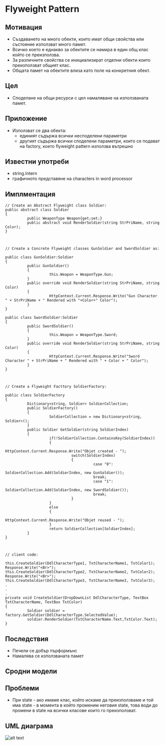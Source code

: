 # Flyweight Pattern

## Мотивация

 * Създаването на много обекти, които имат общи свойства или състояние използват много памет.
 * Всичко което е еднакво за обектите се намира в един общ клас който се преизползва.
 * За различните свойства се инициализират отделни обекти които преизползват общият клас.
 * Общата памет на обектите влиза като поле на конкретния обект.
 

## Цел

 * Споделане на общи ресурси с цел намаляване на използваната памет.

## Приложение
 * Използват се два обекта:
	+ единият съдържа всички несподелени параметри
	+ другият съдържа всички споделени параметри, които се подават на factory, което flyweight pattern използва вътрешно


## Известни употреби
 * string.Intern
 * графичното представяне на characters in word processor

## Имплментация 

```
// Create an Abstract Flyweight class Soldier:
public abstract class Soldier
{        
          public WeaponType Weapon{get;set;}
          public abstract void RenderSoldier(string StrPriName, string Color);
}



// Create a Concrete Flyweight classes GunSoldier and SwordSoldier as:

public class GunSoldier:Soldier
{
          public GunSoldier()
          {
                    this.Weapon = WeaponType.Gun;
          }
          public override void RenderSoldier(string StrPriName, string Color)
          {                 
                    HttpContext.Current.Response.Write("Gun Character " + StrPriName + " Rendered with "+Color+" Color");                      
          }
}
 
public class SwordSoldier:Soldier
{
          public SwordSoldier()
          {
                    this.Weapon = WeaponType.Sword;
          }
          public override void RenderSoldier(string StrPriName, string Color)
          {
                    HttpContext.Current.Response.Write("Sword Character " + StrPriName + " Rendered with " + Color + " Color");                             
          }
}



// Create a Flyweight Facttory SoldierFactory:
 
public class SoldierFactory
{
          Dictionary<string, Soldier> SoldierCollection;
          public SoldierFactory()
          {
                    SoldierCollection = new Dictionary<string, Soldier>();
          }
          public Soldier GetSoldier(string SoldierIndex)
          {                 
                    if(!SoldierCollection.ContainsKey(SoldierIndex))
                    {
                              HttpContext.Current.Response.Write("Objet created - ");
                              switch(SoldierIndex)
                              {
                                        case "0":
                                        SoldierCollection.Add(SoldierIndex, new GunSoldier());
                                        break;
                                        case "1":
                                        SoldierCollection.Add(SoldierIndex, new SwordSoldier());
                                        break;
                              }
                    }
                    else
                    {
                              HttpContext.Current.Response.Write("Objet reused - ");
                    }
                    return SoldierCollection[SoldierIndex];
          }
}



// client code:
 
this.CreateSoldier(DdlCharacterType1, TxtCharacterName1, TxtColor1);
Response.Write("<Br>");
this.CreateSoldier(DdlCharacterType2, TxtCharacterName2, TxtColor2);
Response.Write("<Br>");
this.CreateSoldier(DdlCharacterType3, TxtCharacterName3, TxtColor3);
.
.
.
private void CreateSoldier(DropDownList DdlCharacterType, TextBox TxtCharacterName, TextBox TxtColor)
{
          Soldier soldier = factory.GetSoldier(DdlCharacterType.SelectedValue);
          soldier.RenderSoldier(TxtCharacterName.Text,TxtColor.Text);
}

```

## Последствия
* Печели се добър пърформънс
* Намалява се използваната памет

## Сродни модели


## Проблеми
* При state - ако имаме клас, който искаме да преизползваме и той има state - в момента в който променим неговия state, това води до промени в state на всички класове които го преизползват.

## UML  диаграма

![alt text](http://www.coderanch.com/t/493146/a/1059/flywe050.gif)
